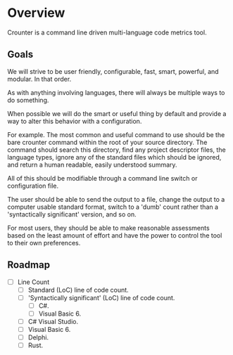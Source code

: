 # Overview #

Crounter is a command line driven multi-language code metrics tool. 

## Goals ##

We will strive to be user friendly, configurable, fast, smart, powerful, and modular. In that order.

As with anything involving languages, there will always be multiple ways to do something.

When possible we will do the smart or useful thing by default and provide a way to alter this behavior with a configuration.

For example. The most common and useful command to use should be the bare crounter command
within the root of your source directory. The command should search this directory, find
any project descriptor files, the language types, ignore any of the standard files which should be ignored, and return a human readable, easily understood summary.

All of this should be modifiable through a command line switch or configuration file.

The user should be able to send the output to a file, change the output to a computer usable standard format, switch to a 'dumb' count rather than a 'syntactically significant' version, and so on.

For most users, they should be able to make reasonable assessments based on the least amount of effort and have the power to control the tool to their own preferences.

## Roadmap ##

- [ ] Line Count
    - [ ] Standard (LoC) line of code count.
    - [ ] 'Syntactically significant' (LoC) line of code count.
        - [ ] C#.
        - [ ] Visual Basic 6. 
    - [ ] C# Visual Studio.
    - [ ] Visual Basic 6.
    - [ ] Delphi.
    - [ ] Rust.